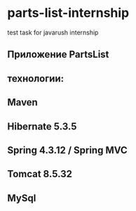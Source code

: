 # parts-list-internship
test task for javarush internship
## Приложение PartsList

## технологии:

## Maven
## Hibernate 5.3.5
## Spring 4.3.12 / Spring MVC
## Tomcat 8.5.32
## MySql
